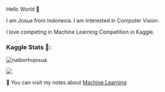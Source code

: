 Hello World :robot:

I am Josua from Indonesia. I am interested in Computer Vision.

I love competing in Machine Learning Competition in Kaggle.


### Kaggle Stats 📐: 
![naiborhujosua](https://road-to-kaggle-grandmaster.vercel.app/api/simple/naiborhujosua)
  
 <img src="https://road-to-kaggle-grandmaster.vercel.app/api/badges/naiborhujosua/competition/light" />

:eyes: You can visit my notes about [Machine Learning](https://naiborhujosua.github.io/mlnotes_josua/)
